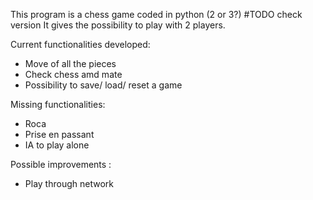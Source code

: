 This program is a chess game coded in python (2 or 3?) #TODO check version
It gives the possibility to play with 2 players.

Current functionalities developed:
- Move of all the pieces
- Check chess amd mate
- Possibility to save/ load/ reset a game

Missing functionalities:
- Roca
- Prise en passant
- IA to play alone

Possible improvements :
- Play through network
